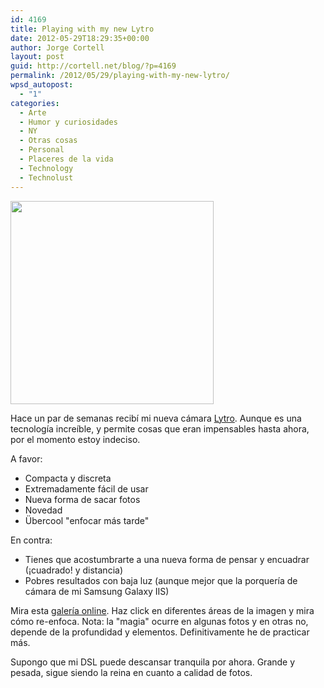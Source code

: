 ```yaml
---
id: 4169
title: Playing with my new Lytro
date: 2012-05-29T18:29:35+00:00
author: Jorge Cortell
layout: post
guid: http://cortell.net/blog/?p=4169
permalink: /2012/05/29/playing-with-my-new-lytro/
wpsd_autopost:
  - "1"
categories:
  - Arte
  - Humor y curiosidades
  - NY
  - Otras cosas
  - Personal
  - Placeres de la vida
  - Technology
  - Technolust
---
```

<img class="aligncenter" title="my lytro" src="https://lh4.googleusercontent.com/-WjaNuQpNuX0/T7LVVG1qusE/AAAAAAAABmc/R-oIw4-hVyg/s325-c/May15201203" alt="" width="325" height="325" />

Hace un par de semanas recibí mi nueva cámara <a title="http://www.lytro.com/" href="http://www.lytro.com/" target="_blank">Lytro</a>. Aunque es una tecnología increíble, y permite cosas que eran impensables hasta ahora, por el momento estoy indeciso.

A favor:

  * Compacta y discreta
  * Extremadamente fácil de usar
  * Nueva forma de sacar fotos
  * Novedad
  * Übercool "enfocar más tarde"

En contra:

  * Tienes que acostumbrarte a una nueva forma de pensar y encuadrar (¡cuadrado! y distancia)
  * Pobres resultados con baja luz (aunque mejor que la porquería de cámara de mi Samsung Galaxy IIS)

Mira esta <a title="https://pictures.lytro.com/jcortell/stories/38582" href="https://pictures.lytro.com/jcortell/stories/38582" target="_blank">galería online</a>. Haz click en diferentes áreas de la imagen y mira cómo re-enfoca. Nota: la "magia" ocurre en algunas fotos y en otras no, depende de la profundidad y elementos. Definitivamente he de practicar más.</p> 

Supongo que mi DSL puede descansar tranquila por ahora. Grande y pesada, sigue siendo la reina en cuanto a calidad de fotos.